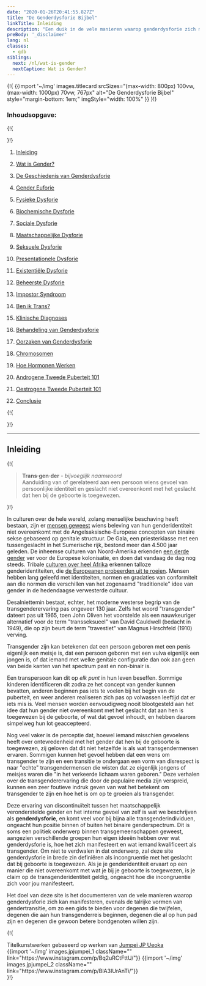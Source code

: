```yaml
---
date: "2020-01-26T20:41:55.827Z"
title: "De Genderdysforie Bijbel"
linkTitle: Inleiding
description: "Een duik in de vele manieren waarop genderdysforie zich manifesteert en wat het betekent om transgender te zijn."
preBody: '_disclaimer'
lang: nl
classes:
  - gdb
siblings:
  next: /nl/wat-is-gender
  nextCaption: Wat is Gender?
---
```



{!{
{{import
  '~/img'
  images.titlecard
  srcSizes="(max-width: 800px) 100vw, (max-width: 1000px) 70vw, 767px"
  alt="De Genderdysforie Bijbel"
  style="margin-bottom: 1em;"
  imgStyle="width: 100%"
}}
}!}

### Inhoudsopgave:

{!{ <div class="two-column-list"> }!}

1. [Inleiding](/nl/#inleiding)

2. [Wat is Gender?](/nl/wat-is-gender)

3. [De Geschiedenis van Genderdysforie](/nl/geschiedenis)

4. [Gender Euforie](/nl/euforie)

5. [Fysieke Dysforie](/nl/fysieke-dysforie)

6. [Biochemische Dysforie](/nl/biochemische-dysforie)

7. [Sociale Dysforie](/nl/sociale-dysforie)

8. [Maatschappelijke Dysforie](/nl/maatschappelijke-dysforie)

9. [Seksuele Dysforie](/nl/seksuele-dysforie)

10. [Presentationele Dysforie](/nl/presentationele-dysforie)

11. [Existentiële Dysforie](/nl/existentiele-dysforie)

12. [Beheerste Dysforie](/nl/beheerste-dysforie)

13. [Impostor Syndroom](/nl/impostor-syndroom)

14. [Ben ik Trans?](/nl/ben-ik-trans)

15. [Klinische Diagnoses](/nl/diagnoses)

16. [Behandeling van Genderdysforie](/nl/behandeling)

17. [Oorzaken van Genderdysforie](/nl/oorzaken)

18. [Chromosomen](/nl/chromosomen)

19. [Hoe Hormonen Werken](/nl/hormonen)

20. [Androgene Tweede Puberteit 101](/nl/tweede-puberteit-masc)

21. [Oestrogene Tweede Puberteit 101](/nl/tweede-puberteit-fem)

22. [Conclusie](/nl/conclusie)

{!{ </div> }!}

<hr class="print-break-after print-hidden">

## Inleiding

{!{
<div class="gutter"><blockquote>
  <strong>Trans·gen·der</strong> - <em>bijvoeglijk naamwoord</em><br>
  Aanduiding van of gerelateerd aan een persoon wiens gevoel van persoonlijke identiteit en geslacht niet overeenkomt met het geslacht dat hen bij de geboorte is toegewezen.
</blockquote></div>
}!}

In culturen over de hele wereld, zolang menselijke beschaving heeft bestaan, zijn er [mensen geweest](https://en.wikipedia.org/wiki/Transgender_history) wiens beleving van hun genderidentiteit niet overeenkomt met de Angelsaksische-Europese concepten van binaire sekse gebaseerd op genitale structuur. De Gala, een priesterklasse met een tussengeslacht in het Sumerische rijk, bestond meer dan 4.500 jaar geleden. De inheemse culturen van Noord-Amerika erkenden [een derde gender](https://en.wikipedia.org/wiki/Third_gender) ver voor de Europese kolonisatie, en doen dat vandaag de dag nog steeds. Tribale [culturen over heel Afrika](https://medium.com/@janelane_62637/the-splendor-of-gender-non-conformity-in-africa-f894ff5706e1) erkennen talloze genderidentiteiten, die [de Europeanen probeerden uit te roeien](https://daily.jstor.org/the-deviant-african-genders-that-colonialism-condemned/). Mensen hebben lang geleefd met identiteiten, normen en gradaties van conformiteit aan die normen die verschillen van het zogenaamd "traditionele" idee van gender in de hedendaagse verwesterde cultuur.

Desalniettemin bestaat, echter, het moderne westerse begrip van de transgenderervaring pas ongeveer 130 jaar. Zelfs het woord "transgender" dateert pas uit 1965, toen John Oliven het voorstelde als een nauwkeuriger alternatief voor de term "transseksueel" van David Cauldwell (bedacht in 1949), die op zijn beurt de term "travestiet" van Magnus Hirschfeld (1910) verving.

Transgender zijn kan betekenen dat een persoon geboren met een penis eigenlijk een meisje is, dat een persoon geboren met een vulva eigenlijk een jongen is, of dat iemand met welke genitale configuratie dan ook aan geen van beide kanten van het spectrum past en non-binair is.

Een transpersoon kan dit op *elk punt* in hun leven beseffen. Sommige kinderen identificeren dit zodra ze het concept van gender kunnen bevatten, anderen beginnen pas iets te voelen bij het begin van de puberteit, en weer anderen realiseren zich pas op volwassen leeftijd dat er iets mis is. Veel mensen worden eenvoudigweg nooit blootgesteld aan het idee dat hun gender niet overeenkomt met het geslacht dat aan hen is toegewezen bij de geboorte, of wat dat gevoel inhoudt, en hebben daarom simpelweg hun lot geaccepteerd.

Nog veel vaker is de perceptie dat, hoewel iemand misschien gevoelens heeft over ontevredenheid met het gender dat hen bij de geboorte is toegewezen, zij geloven dat dit niet hetzelfde is als wat transgendermensen ervaren. Sommigen kunnen het gevoel hebben dat een wens om transgender te zijn en een transitie te ondergaan een vorm van disrespect is naar "echte" transgendermensen die wisten dat ze eigenlijk jongens of meisjes waren die "in het verkeerde lichaam waren geboren." Deze verhalen over de transgenderervaring die door de populaire media zijn verspreid, kunnen een zeer foutieve indruk geven van wat het betekent om transgender te zijn en hoe het is om op te groeien als transgender.

Deze ervaring van discontinuïteit tussen het maatschappelijk veronderstelde gender en het interne gevoel van zelf is wat we beschrijven als **genderdysforie**, en komt veel voor bij bijna alle transgenderindividuen, ongeacht hun positie binnen of buiten het binaire genderspectrum. Dit is soms een politiek onderwerp binnen transgemeenschappen geweest, aangezien verschillende groepen hun eigen ideeën hebben over wat genderdysforie is, hoe het zich manifesteert en wat iemand kwalificeert als transgender. Om niet te verdwalen in dat onderwerp, zal deze site genderdysforie in brede zin definiëren als incongruentie met het geslacht dat bij geboorte is toegewezen. Als je je genderidentiteit ervaart op een manier die niet overeenkomt met wat je bij je geboorte is toegewezen, is je claim op de transgenderidentiteit geldig, ongeacht hoe die incongruentie zich voor jou manifesteert.

Het doel van deze site is het documenteren van de vele manieren waarop genderdysforie zich kan manifesteren, evenals de talrijke vormen van gendertransitie, om zo een gids te bieden voor degenen die twijfelen, degenen die aan hun transgenderreis beginnen, degenen die al op hun pad zijn en degenen die gewoon betere bondgenoten willen zijn.

{!{
<div class="gutter flex flex-end print-inline print-span2 print-center">
<span>Titelkunstwerken gebaseerd op werken van <a href="https://www.instagram.com/jp_means_jumpei/">Jumpei JP Ueoka</a></span>
<div class="grid-row" style="grid-template-columns: 1fr 1fr">
{{import '~/img' images.jpjumpei_1 className="" link="https://www.instagram.com/p/Bq2uRCtFttU/"}}
{{import '~/img' images.jpjumpei_2 className="" link="https://www.instagram.com/p/BlA3IUrAnTi/"}}
</div>
</div>
}!}